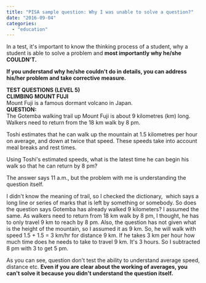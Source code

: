 ```yaml
---
title: "PISA sample question: Why I was unable to solve a question?"
date: "2016-09-04"
categories: 
  - "education"
---
```


In a test, it's important to know the thinking process of a student, why a student is able to solve a problem and **most importantly why he/she COULDN'T.**  
  
**If you understand why he/she couldn't do in details, you can address his/her problem and take corrective measure.**  
  
**TEST QUESTIONS (LEVEL 5)**  
**CLIMBING MOUNT FUJI**  
Mount Fuji is a famous dormant volcano in Japan.  
**QUESTION:**  
The Gotemba walking trail up Mount Fuji is about 9 kilometres (km) long. Walkers need to return from the 18 km walk by 8 pm.  
  
Toshi estimates that he can walk up the mountain at 1.5 kilometres per hour on average, and down at twice that speed. These speeds take into account meal breaks and rest times.  
  
Using Toshi's estimated speeds, what is the latest time he can begin his walk so that he can return by 8 pm?  
  
  
  
The answer says 11 a.m., but the problem with me is understanding the question itself.  
  
I didn't know the meaning of trail, so I checked the dictionary,  which says a long line or series of marks that is left by something or somebody. So does the question says Gotemba has already walked 9 kilometers? I assumed the same. As walkers need to return from 18 km walk by 8 pm, I thought, he has to only travel 9 km to reach by 8 pm. Also, the question has not given what is the height of the mountain, so I assumed it as 9 km. So, he will walk with speed 1.5 + 1.5 = 3 km/hr for distance 9 km. If he takes 3 km per hour how much time does he needs to take to travel 9 km. It's 3 hours. So I subtracted 8 pm with 3 to get 5 pm.  
  
As you can see, question don't test the ability to understand average speed, distance etc. **Even if you are clear about the working of averages, you can't solve it because you didn't understand the question itself.**
